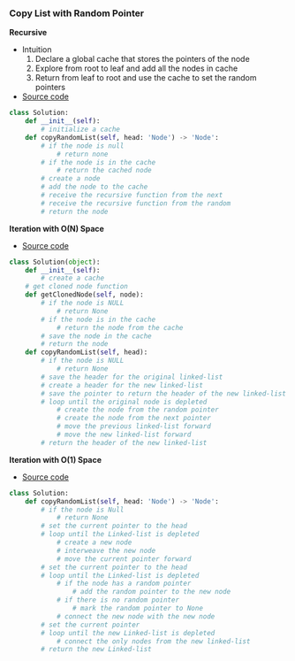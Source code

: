 ### Copy List with Random Pointer
**Recursive**
- Intuition
    1. Declare a global cache that stores the pointers of the node
    1. Explore from root to leaf and add all the nodes in cache 
    1. Return from leaf to root and use the cache to set the random pointers 
- [Source code](source/Recursive.py)
```python
class Solution:
    def __init__(self):
        # initialize a cache
    def copyRandomList(self, head: 'Node') -> 'Node':
        # if the node is null
            # return none
        # if the node is in the cache
            # return the cached node
        # create a node
        # add the node to the cache
        # receive the recursive function from the next
        # receive the recursive function from the random
        # return the node
```

**Iteration with O(N) Space**
- [Source code](source/Iteration.py)
```python
class Solution(object):
    def __init__(self):
        # create a cache
    # get cloned node function
    def getClonedNode(self, node):
        # if the node is NULL
            # return None
        # if the node is in the cache
            # return the node from the cache
        # save the node in the cache
        # return the node
    def copyRandomList(self, head):
        # if the node is NULL
            # return None
        # save the header for the original linked-list
        # create a header for the new linked-list
        # save the pointer to return the header of the new linked-list
        # loop until the original node is depleted
            # create the node from the random pointer
            # create the node from the next pointer
            # move the previous linked-list forward
            # move the new linked-list forward
        # return the header of the new linked-list
```

**Iteration with O(1) Space**
- [Source code](source/Iteration2.py)
```python
class Solution:
    def copyRandomList(self, head: 'Node') -> 'Node':
        # if the node is Null
            # return None
        # set the current pointer to the head
        # loop until the Linked-list is depleted
            # create a new node
            # interweave the new node
            # move the current pointer forward
        # set the current pointer to the head
        # loop until the Linked-list is depleted
            # if the node has a random pointer
                # add the random pointer to the new node
            # if there is no random pointer
                # mark the random pointer to None
            # connect the new node with the new node
        # set the current pointer
        # loop until the new Linked-list is depleted
            # connect the only nodes from the new linked-list
        # return the new Linked-list
```